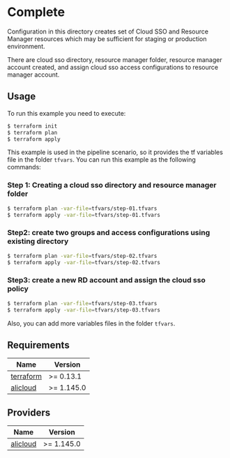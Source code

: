 # Complete

Configuration in this directory creates set of Cloud SSO and Resource Manager resources which may be sufficient for staging or production environment.

There are cloud sso directory, resource manager folder, resource manager account created, and assign cloud sso access configurations to resource manager account.

## Usage

To run this example you need to execute:

```bash
$ terraform init
$ terraform plan
$ terraform apply
```

This example is used in the pipeline scenario, so it provides the tf variables file in the folder `tfvars`. 
You can run this example as the following commands:

### Step 1: Creating a cloud sso directory and resource manager folder

```bash
$ terraform plan -var-file=tfvars/step-01.tfvars
$ terraform apply -var-file=tfvars/step-01.tfvars
```

### Step2: create two groups and access configurations using existing directory

```bash
$ terraform plan -var-file=tfvars/step-02.tfvars
$ terraform apply -var-file=tfvars/step-02.tfvars
```

### Step3: create a new RD account and assign the cloud sso policy

```bash
$ terraform plan -var-file=tfvars/step-03.tfvars
$ terraform apply -var-file=tfvars/step-03.tfvars
```

Also, you can add more variables files in the folder `tfvars`.

<!-- BEGINNING OF PRE-COMMIT-TERRAFORM DOCS HOOK -->
## Requirements

| Name | Version |
|------|---------|
| <a name="requirement_terraform"></a> [terraform](#requirement\_terraform) | >= 0.13.1 |
| <a name="requirement_alicloud"></a> [alicloud](#requirement\_alicloud) | >= 1.145.0 |

## Providers

| Name | Version |
|------|---------|
| <a name="provider_alicloud"></a> [alicloud](#provider\_alicloud) | >= 1.145.0 |

